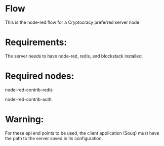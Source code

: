 # Flow
This is the node-red flow for a Cryptocracy preferred server node

# Requirements:

The server needs to have node-red, redis, and blockstack installed.

# Required nodes:

node-red-contrib-redis

node-red-contrib-auth

# Warning:

For these api end points to be used, the client application (Souq) must have the path to the server saved in its configuration.
